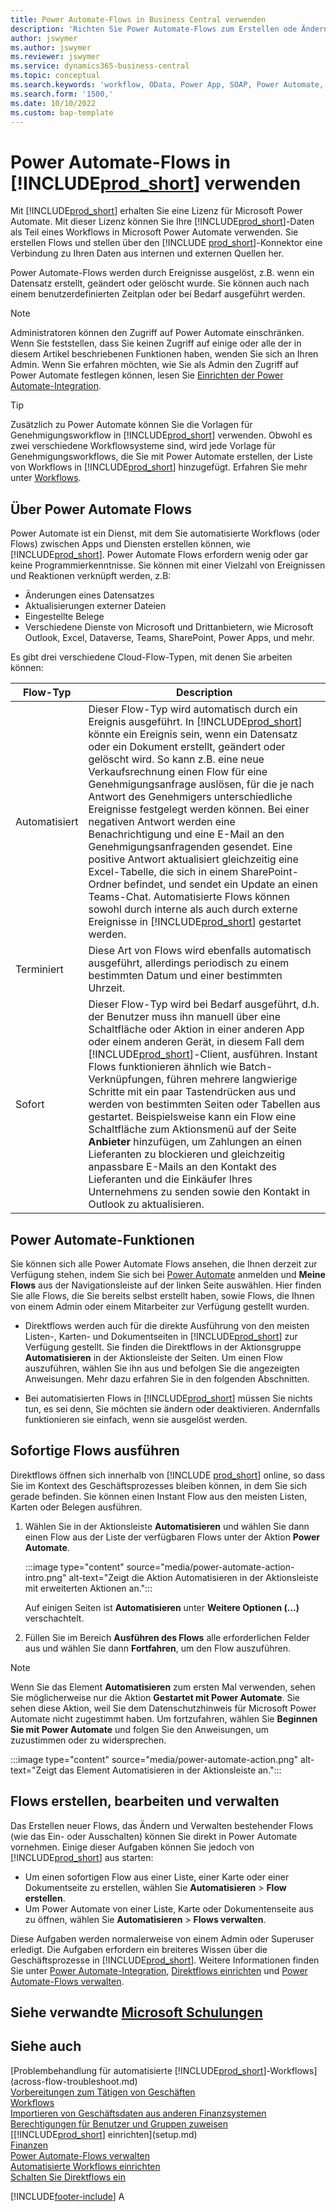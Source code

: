 ```yaml
---
title: Power Automate-Flows in Business Central verwenden
description: 'Richten Sie Power Automate-Flows zum Erstellen ode Ändern von Business Central-Daten ein, und verwenden Sie sie.'
author: jswymer
ms.author: jswymer
ms.reviewer: jswymer
ms.service: dynamics365-business-central
ms.topic: conceptual
ms.search.keywords: 'workflow, OData, Power App, SOAP, Power Automate,'
ms.search.form: '1500,'
ms.date: 10/10/2022
ms.custom: bap-template
---
```

# Power Automate-Flows in [!INCLUDE[prod_short](includes/prod_short.md)] verwenden

Mit [!INCLUDE[prod_short](includes/prod_short.md)] erhalten Sie eine Lizenz für Microsoft Power Automate. Mit dieser Lizenz können Sie Ihre [!INCLUDE[prod_short](includes/prod_short.md)]-Daten als Teil eines Workflows in Microsoft Power Automate verwenden. Sie erstellen Flows und stellen über den [!INCLUDE [prod_short](includes/prod_short.md)]-Konnektor eine Verbindung zu Ihren Daten aus internen und externen Quellen her.

Power Automate-Flows werden durch Ereignisse ausgelöst, z.B. wenn ein Datensatz erstellt, geändert oder gelöscht wurde. Sie können auch nach einem benutzerdefinierten Zeitplan oder bei Bedarf ausgeführt werden.

> [!NOTE]
> Administratoren können den Zugriff auf Power Automate einschränken. Wenn Sie feststellen, dass Sie keinen Zugriff auf einige oder alle der in diesem Artikel beschriebenen Funktionen haben, wenden Sie sich an Ihren Admin. Wenn Sie erfahren möchten, wie Sie als Admin den Zugriff auf Power Automate festlegen können, lesen Sie [Einrichten der Power Automate-Integration](/dynamics365/business-central/dev-itpro/powerplatform/power-automate-setup).

<!-- You must have a valid account with both [!INCLUDE[prod_short](includes/prod_short.md)] and Power Automate. --> 

> [!TIP]
> Zusätzlich zu Power Automate können Sie die Vorlagen für Genehmigungsworkflow in [!INCLUDE[prod_short](includes/prod_short.md)] verwenden. Obwohl es zwei verschiedene Workflowsysteme sind, wird jede Vorlage für Genehmigungsworkflows, die Sie mit Power Automate erstellen, der Liste von Workflows in [!INCLUDE[prod_short](includes/prod_short.md)] hinzugefügt. Erfahren Sie mehr unter [Workflows](across-workflow.md).

## Über Power Automate Flows

Power Automate ist ein Dienst, mit dem Sie automatisierte Workflows (oder Flows) zwischen Apps und Diensten erstellen können, wie [!INCLUDE[prod_short](includes/prod_short.md)]. Power Automate Flows erfordern wenig oder gar keine Programmierkenntnisse. Sie können mit einer Vielzahl von Ereignissen und Reaktionen verknüpft werden, z.B:

- Änderungen eines Datensatzes
- Aktualisierungen externer Dateien
- Eingestellte Belege
- Verschiedene Dienste von Microsoft und Drittanbietern, wie Microsoft Outlook, Excel, Dataverse, Teams, SharePoint, Power Apps, und mehr.

Es gibt drei verschiedene Cloud-Flow-Typen, mit denen Sie arbeiten können:

|Flow-Typ|Description|
|---------|-----------|
|Automatisiert|Dieser Flow-Typ wird automatisch durch ein Ereignis ausgeführt. In [!INCLUDE[prod_short](includes/prod_short.md)] könnte ein Ereignis sein, wenn ein Datensatz oder ein Dokument erstellt, geändert oder gelöscht wird. So kann z.B. eine neue Verkaufsrechnung einen Flow für eine Genehmigungsanfrage auslösen, für die je nach Antwort des Genehmigers unterschiedliche Ereignisse festgelegt werden können. Bei einer negativen Antwort werden eine Benachrichtigung und eine E-Mail an den Genehmigungsanfragenden gesendet. Eine positive Antwort aktualisiert gleichzeitig eine Excel-Tabelle, die sich in einem SharePoint-Ordner befindet, und sendet ein Update an einen Teams-Chat. Automatisierte Flows können sowohl durch interne als auch durch externe Ereignisse in [!INCLUDE[prod_short](includes/prod_short.md)] gestartet werden.|
|Terminiert|Diese Art von Flows wird ebenfalls automatisch ausgeführt, allerdings periodisch zu einem bestimmten Datum und einer bestimmten Uhrzeit. |
|Sofort |Dieser Flow-Typ wird bei Bedarf ausgeführt, d.h. der Benutzer muss ihn manuell über eine Schaltfläche oder Aktion in einer anderen App oder einem anderen Gerät, in diesem Fall dem [!INCLUDE[prod_short](includes/prod_short.md)]-Client, ausführen. Instant Flows funktionieren ähnlich wie Batch-Verknüpfungen, führen mehrere langwierige Schritte mit ein paar Tastendrücken aus und werden von bestimmten Seiten oder Tabellen aus gestartet. Beispielsweise kann ein Flow eine Schaltfläche zum Aktionsmenü auf der Seite **Anbieter** hinzufügen, um Zahlungen an einen Lieferanten zu blockieren und gleichzeitig anpassbare E-Mails an den Kontakt des Lieferanten und die Einkäufer Ihres Unternehmens zu senden sowie den Kontakt in Outlook zu aktualisieren. |

## Power Automate-Funktionen

Sie können sich alle Power Automate Flows ansehen, die Ihnen derzeit zur Verfügung stehen, indem Sie sich bei [Power Automate](https://powerautomate.com) anmelden und **Meine Flows** aus der Navigationsleiste auf der linken Seite auswählen. Hier finden Sie alle Flows, die Sie bereits selbst erstellt haben, sowie Flows, die Ihnen von einem Admin oder einem Mitarbeiter zur Verfügung gestellt wurden.

- Direktflows werden auch für die direkte Ausführung von den meisten Listen-, Karten- und Dokumentseiten in [!INCLUDE[prod_short](includes/prod_short.md)] zur Verfügung gestellt. Sie finden die Direktflows in der Aktionsgruppe **Automatisieren** in der Aktionsleiste der Seiten. Um einen Flow auszuführen, wählen Sie ihn aus und befolgen Sie die angezeigten Anweisungen. Mehr dazu erfahren Sie in den folgenden Abschnitten.
 
- Bei automatisierten Flows in [!INCLUDE[prod_short](includes/prod_short.md)] müssen Sie nichts tun, es sei denn, Sie möchten sie ändern oder deaktivieren. Andernfalls funktionieren sie einfach, wenn sie ausgelöst werden. 
<!--

## Automated flows

With Power Automate, you can create business flows directly in-house and rely on citizen developers. Automated workflows can be started by both internal and external events in [!INCLUDE[prod_short](includes/prod_short.md)], and also be set to run periodically. Learn more and get instructions on how to create flows in the [Set Up Automated Workflows](/dynamics365/business-central/dev-itpro/powerplatform/automate-workflows) article in the administration content.

-->

## Sofortige Flows ausführen

Direktflows öffnen sich innerhalb von [!INCLUDE [prod_short](includes/prod_short.md)] online, so dass Sie im Kontext des Geschäftsprozesses bleiben können, in dem Sie sich gerade befinden. Sie können einen Instant Flow aus den meisten Listen, Karten oder Belegen ausführen.

1. Wählen Sie in der Aktionsleiste **Automatisieren** und wählen Sie dann einen Flow aus der Liste der verfügbaren Flows unter der Aktion **Power Automate**.

    :::image type="content" source="media/power-automate-action-intro.png" alt-text="Zeigt die Aktion Automatisieren in der Aktionsleiste mit erweiterten Aktionen an.":::

    Auf einigen Seiten ist **Automatisieren** unter **Weitere Optionen (...)** verschachtelt. 
2. Füllen Sie im Bereich **Ausführen des Flows** alle erforderlichen Felder aus und wählen Sie dann **Fortfahren**, um den Flow auszuführen.

> [!NOTE]
> Wenn Sie das Element **Automatisieren** zum ersten Mal verwenden, sehen Sie möglicherweise nur die Aktion **Gestartet mit Power Automate**. Sie sehen diese Aktion, weil Sie dem Datenschutzhinweis für Microsoft Power Automate nicht zugestimmt haben. Um fortzufahren, wählen Sie **Beginnen Sie mit Power Automate** und folgen Sie den Anweisungen, um zuzustimmen oder zu widersprechen.  
>
> :::image type="content" source="media/power-automate-action.png" alt-text="Zeigt das Element Automatisieren in der Aktionsleiste an.":::

<!--

[!INCLUDE [prod_short](includes/prod_short.md)] can run a Power Automate flow from most list, card, and document pages. Once the admin has connected [!INCLUDE [prod_short](includes/prod_short.md)] with Power Automate, you'll see any flows your organization has added when you choose the **Automate** action on the relevant pages. Instant flows are run without leaving [!INCLUDE [prod_short](includes/prod_short.md)]. Learn more in the [Set Up Automated Workflows](/dynamics365/business-central/dev-itpro/powerplatform/automate-workflows) article in the administration content.

These instant flows open on a page inside [!INCLUDE [prod_short](includes/prod_short.md)] online so you can remain within the context of the business process you were in the middle of. Choose the **Automate** action—on some pages nested under the **More Options** menu—choose the **Power Automate** menu item, then choose the relevant link to trigger the workflow. The connection to Power Automate is already set up for you.

Most flows require you to fill in a field or two before you choose the **Run flow** action.

> [!TIP]
> If you don't see an **Automate** action, then your [!INCLUDE [prod_short](includes/prod_short.md)] probably hasn't yet been set up to use Power Automate. Learn more from your admin.-->

## Flows erstellen, bearbeiten und verwalten

Das Erstellen neuer Flows, das Ändern und Verwalten bestehender Flows (wie das Ein- oder Ausschalten) können Sie direkt in Power Automate vornehmen. Einige dieser Aufgaben können Sie jedoch von [!INCLUDE[prod_short](includes/prod_short.md)] aus starten:

- Um einen sofortigen Flow aus einer Liste, einer Karte oder einer Dokumentseite zu erstellen, wählen Sie **Automatisieren** > **Flow erstellen**.
- Um Power Automate von einer Liste, Karte oder Dokumentenseite aus zu öffnen, wählen Sie **Automatisieren** > **Flows verwalten**.
<!--- To create new flows or manage existing flows from inside [!INCLUDE[prod_short](includes/prod_short.md)], got to the **Manage Power Automate Flows** page.-->

Diese Aufgaben werden normalerweise von einem Admin oder Superuser erledigt. Die Aufgaben erfordern ein breiteres Wissen über die Geschäftsprozesse in [!INCLUDE[prod_short](includes/prod_short.md)]. Weitere Informationen finden Sie unter [Power Automate-Integration](/dynamics365/business-central/dev-itpro/powerplatform/power-automate-overview), [Direktflows einrichten](/dynamics365/business-central/dev-itpro/powerplatform/instant-flows) und [Power Automate-Flows verwalten](/dynamics365/business-central/dev-itpro/powerplatform/manage-power-automate-flows).
<!-- 

## Add more automated flows and instant flows

You can create flows through the [powerautomate.microsoft.com](https://powerautomate.microsoft.com) website. However, if your admin has switched on the capability to run Power Automate flows from inside [!INCLUDE [prod_short](includes/prod_short.md)] online, you can start the process of building a flow from the **Automate** action on the relevant pages, which can be found under the **More Options** menu depending on the page. Then choose the **Power Automate** menu item, and then choose the **Create a flow** action. Power Automate then opens in a new browser tab, and you're signed in automatically.

You can find sample templates to adapt to your company and all available trigger events, using both [!INCLUDE [prod_short](includes/prod_short.md)] and external tools, by choosing the **Connectors** menu on the Power Automate website. Learn more about available templates and triggers in the [Set Up Automated Workflows](/dynamics365/business-central/dev-itpro/powerplatform/automate-workflows) article in the administration content.

## Create and manage Power Automate flows

You can create new flows or manage existing Power Automate flows in [!INCLUDE [prod_short](includes/prod_short.md)] on the **Manage Power Automate Flows** page. Learn more in the [Manage Power Automate Flows](/dynamics365/business-central/dev-itpro/powerplatform/manage-power-automate-flows) article in the administration content.

<!--
You can also manage available Power Automate workflows on the **Workflows** page in [!INCLUDE[prod_short](includes/prod_short.md)]. The page lists both the built-in approval and Power Automate workflows, with options for the latter to enable/disable, delete, and view the workflow on the Power Automate website.-->

## Siehe verwandte [Microsoft Schulungen](/training/modules/use-power-automate/)

## Siehe auch 

[Problembehandlung für automatisierte [!INCLUDE[prod_short](includes/prod_short.md)]-Workflows](across-flow-troubleshoot.md)  
[Vorbereitungen zum Tätigen von Geschäften](ui-get-ready-business.md)  
[Workflows](across-workflow.md)  
[Importieren von Geschäftsdaten aus anderen Finanzsystemen](across-import-data-configuration-packages.md)  
[Berechtigungen für Benutzer und Gruppen zuweisen](ui-define-granular-permissions.md)  
[[!INCLUDE[prod_short](includes/prod_short.md)] einrichten](setup.md)  
[Finanzen](finance.md)  
[Power Automate-Flows verwalten](/dynamics365/business-central/dev-itpro/powerplatform/manage-power-automate-flows)  
[Automatisierte Workflows einrichten](/dynamics365/business-central/dev-itpro/powerplatform/automate-workflows)  
[Schalten Sie Direktflows ein](/dynamics365/business-central/dev-itpro/powerplatform/instant-flows)  

[!INCLUDE[footer-include](includes/footer-banner.md)]
A
